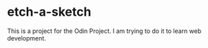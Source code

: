 # etch-a-sketch

This is a project for the Odin Project. I am trying to do it to learn web development. 
